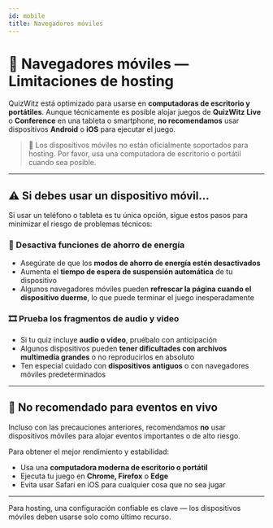 ```yaml
---
id: mobile
title: Navegadores móviles
---
```


# 📱 Navegadores móviles — Limitaciones de hosting

QuizWitz está optimizado para usarse en **computadoras de escritorio y portátiles**. Aunque técnicamente es posible alojar juegos de **QuizWitz Live** o **Conference** en una tableta o smartphone, **no recomendamos** usar dispositivos **Android** o **iOS** para ejecutar el juego.

> 🛑 Los dispositivos móviles no están oficialmente soportados para hosting. Por favor, usa una computadora de escritorio o portátil cuando sea posible.

---

## ⚠️ Si debes usar un dispositivo móvil...

Si usar un teléfono o tableta es tu única opción, sigue estos pasos para minimizar el riesgo de problemas técnicos:

### 🔋 Desactiva funciones de ahorro de energía

- Asegúrate de que los **modos de ahorro de energía estén desactivados**
- Aumenta el **tiempo de espera de suspensión automática** de tu dispositivo
- Algunos navegadores móviles pueden **refrescar la página cuando el dispositivo duerme**, lo que puede terminar el juego inesperadamente

### 🎞️ Prueba los fragmentos de audio y video

- Si tu quiz incluye **audio o video**, pruébalo con anticipación
- Algunos dispositivos pueden **tener dificultades con archivos multimedia grandes** o no reproducirlos en absoluto
- Ten especial cuidado con **dispositivos antiguos** o con navegadores móviles predeterminados

---

## 🚫 No recomendado para eventos en vivo

Incluso con las precauciones anteriores, recomendamos **no** usar dispositivos móviles para alojar eventos importantes o de alto riesgo.

Para obtener el mejor rendimiento y estabilidad:

- Usa una **computadora moderna de escritorio o portátil**
- Ejecuta tu juego en **Chrome, Firefox** o **Edge**
- Evita usar Safari en iOS para cualquier cosa que no sea jugar

---

Para hosting, una configuración confiable es clave — los dispositivos móviles deben usarse solo como último recurso.
